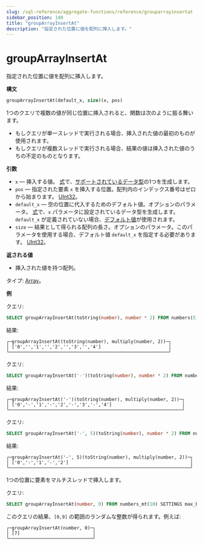 ```yaml
---
slug: /sql-reference/aggregate-functions/reference/grouparrayinsertat
sidebar_position: 140
title: "groupArrayInsertAt"
description: "指定された位置に値を配列に挿入します。"
---
```



# groupArrayInsertAt

指定された位置に値を配列に挿入します。

**構文**

``` sql
groupArrayInsertAt(default_x, size)(x, pos)
```

1つのクエリで複数の値が同じ位置に挿入されると、関数は次のように振る舞います。

- もしクエリが単一スレッドで実行される場合、挿入された値の最初のものが使用されます。
- もしクエリが複数スレッドで実行される場合、結果の値は挿入された値のうちの不定のものとなります。

**引数**

- `x` — 挿入する値。 [式](/sql-reference/syntax#expressions)で、[サポートされているデータ型](../../../sql-reference/data-types/index.md)の1つを生成します。
- `pos` — 指定された要素 `x` を挿入する位置。配列内のインデックス番号はゼロから始まります。 [UInt32](/sql-reference/data-types/int-uint#integer-ranges)。
- `default_x` — 空の位置に代入するためのデフォルト値。オプションのパラメータ。 [式](/sql-reference/syntax#expressions)で、`x` パラメータに設定されているデータ型を生成します。`default_x` が定義されていない場合、[デフォルト値](/sql-reference/statements/create/table)が使用されます。
- `size` — 結果として得られる配列の長さ。オプションのパラメータ。このパラメータを使用する場合、デフォルト値 `default_x` を指定する必要があります。 [UInt32](/sql-reference/data-types/int-uint#integer-ranges)。

**返される値**

- 挿入された値を持つ配列。

タイプ: [Array](/sql-reference/data-types/array)。

**例**

クエリ:

``` sql
SELECT groupArrayInsertAt(toString(number), number * 2) FROM numbers(5);
```

結果:

``` text
┌─groupArrayInsertAt(toString(number), multiply(number, 2))─┐
│ ['0','','1','','2','','3','','4']                         │
└───────────────────────────────────────────────────────────┘
```

クエリ:

``` sql
SELECT groupArrayInsertAt('-')(toString(number), number * 2) FROM numbers(5);
```

結果:

``` text
┌─groupArrayInsertAt('-')(toString(number), multiply(number, 2))─┐
│ ['0','-','1','-','2','-','3','-','4']                          │
└────────────────────────────────────────────────────────────────┘
```

クエリ:

``` sql
SELECT groupArrayInsertAt('-', 5)(toString(number), number * 2) FROM numbers(5);
```

結果:

``` text
┌─groupArrayInsertAt('-', 5)(toString(number), multiply(number, 2))─┐
│ ['0','-','1','-','2']                                             │
└───────────────────────────────────────────────────────────────────┘
```

1つの位置に要素をマルチスレッドで挿入します。

クエリ:

``` sql
SELECT groupArrayInsertAt(number, 0) FROM numbers_mt(10) SETTINGS max_block_size = 1;
```

このクエリの結果、`[0,9]` の範囲のランダムな整数が得られます。例えば:

``` text
┌─groupArrayInsertAt(number, 0)─┐
│ [7]                           │
└───────────────────────────────┘
```
